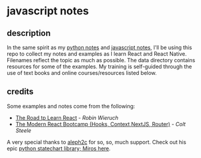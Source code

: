 # javascript notes


## description

In the same spirit as my [python notes](https://github.com/jessicarush/python-notes) and [javascript notes](https://github.com/jessicarush/javascript-notes), I'll be using this repo to collect my notes and examples as I learn React and React Native. Filenames reflect the topic as much as possible. The data directory contains resources for some of the examples. My training is self-guided through the use of text books and online courses/resources listed below.


## credits

Some examples and notes come from the following:

- [The Road tp Learn React](https://eloquentjavascript.net) - *Robin Wieruch*  
- [The Modern React Bootcamp (Hooks, Context,NextJS, Router)](https://www.udemy.com/course/modern-react-bootcamp/) - *Colt Steele*  



A very special thanks to [aleph2c](https://github.com/aleph2c) for so, so, much support. Check out his epic [python statechart library; Miros here](https://aleph2c.github.io/miros/index.html).
